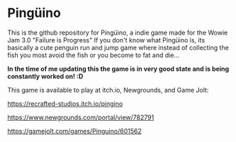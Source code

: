 # Pingüino

This is the github repository for Pingüino, a indie game made for the Wowie Jam 3.0 "Failure is Progress"
If you don't know what Pingüino is, its basically a cute penguin run and jump game where instead of collecting the fish you most avoid the fish or you become to fat and die...

**In the time of me updating this the game is in very good state and is being constantly worked on!  :D**

This game is available to play at itch.io, Newgrounds, and Game Jolt: 

https://recrafted-studios.itch.io/pingino

https://www.newgrounds.com/portal/view/782791

https://gamejolt.com/games/Pinguino/601562